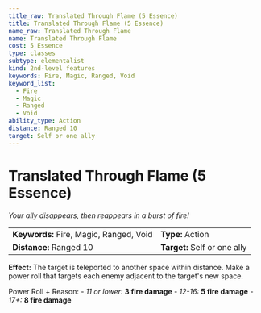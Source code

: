 ```yaml
---
title_raw: Translated Through Flame (5 Essence)
title: Translated Through Flame (5 Essence)
name_raw: Translated Through Flame
name: Translated Through Flame
cost: 5 Essence
type: classes
subtype: elementalist
kind: 2nd-level features
keywords: Fire, Magic, Ranged, Void
keyword_list:
  - Fire
  - Magic
  - Ranged
  - Void
ability_type: Action
distance: Ranged 10
target: Self or one ally
---
```


# Translated Through Flame (5 Essence)

*Your ally disappears, then reappears in a burst of fire!*

|                                         |                              |
| :-------------------------------------- | :--------------------------- |
| **Keywords:** Fire, Magic, Ranged, Void | **Type:** Action             |
| **Distance:** Ranged 10                 | **Target:** Self or one ally |

**Effect:** The target is teleported to another space within distance. Make a power roll that targets each enemy adjacent to the target's new space.

Power Roll + Reason: - *11 or lower:* **3 fire damage** - *12-16:* **5 fire damage** - *17+:* **8 fire damage**
